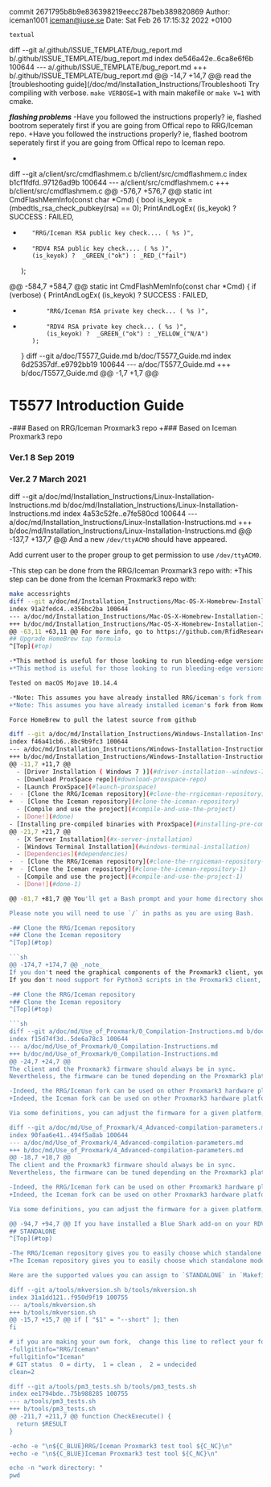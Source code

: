 commit 2671795b8b9e836398219eecc287beb389820869
Author: iceman1001 <iceman@iuse.se>
Date:   Sat Feb 26 17:15:32 2022 +0100

    textual

diff --git a/.github/ISSUE_TEMPLATE/bug_report.md b/.github/ISSUE_TEMPLATE/bug_report.md
index de546a42e..6ca8e6f6b 100644
--- a/.github/ISSUE_TEMPLATE/bug_report.md
+++ b/.github/ISSUE_TEMPLATE/bug_report.md
@@ -14,7 +14,7 @@ read the [troubleshooting guide](/doc/md/Installation_Instructions/Troubleshooti
 Try compiling with verbose.  `make VERBOSE=1` with main makefile or `make V=1` with cmake.
 
 ***flashing problems***
-Have you followed the instructions properly?  ie,  flashed bootrom seperately first if you are going from Offical repo to RRG/Iceman repo.
+Have you followed the instructions properly?  ie,  flashed bootrom seperately first if you are going from Offical repo to Iceman repo.
 
 
 -
diff --git a/client/src/cmdflashmem.c b/client/src/cmdflashmem.c
index b1cf1fdfd..97126ad9b 100644
--- a/client/src/cmdflashmem.c
+++ b/client/src/cmdflashmem.c
@@ -576,7 +576,7 @@ static int CmdFlashMemInfo(const char *Cmd) {
     bool is_keyok = (mbedtls_rsa_check_pubkey(rsa) == 0);
     PrintAndLogEx(
         (is_keyok) ? SUCCESS : FAILED,
-        "RRG/Iceman RSA public key check.... ( %s )",
+        "RDV4 RSA public key check.... ( %s )",
         (is_keyok) ?  _GREEN_("ok") : _RED_("fail")
     );
 
@@ -584,7 +584,7 @@ static int CmdFlashMemInfo(const char *Cmd) {
     if (verbose) {
         PrintAndLogEx(
             (is_keyok) ? SUCCESS : FAILED,
-            "RRG/Iceman RSA private key check... ( %s )",
+            "RDV4 RSA private key check... ( %s )",
             (is_keyok) ?  _GREEN_("ok") : _YELLOW_("N/A")
         );
     }
diff --git a/doc/T5577_Guide.md b/doc/T5577_Guide.md
index 6d25357df..e9792bb19 100644
--- a/doc/T5577_Guide.md
+++ b/doc/T5577_Guide.md
@@ -1,7 +1,7 @@
 # T5577 Introduction Guide
 <a id="Top"></a>
 
-### Based on RRG/Iceman Proxmark3 repo
+### Based on Iceman Proxmark3 repo
 
 ### Ver.1 8 Sep 2019
 ### Ver.2 7 March 2021
diff --git a/doc/md/Installation_Instructions/Linux-Installation-Instructions.md b/doc/md/Installation_Instructions/Linux-Installation-Instructions.md
index 4a53c52fe..e7fe580cd 100644
--- a/doc/md/Installation_Instructions/Linux-Installation-Instructions.md
+++ b/doc/md/Installation_Instructions/Linux-Installation-Instructions.md
@@ -137,7 +137,7 @@ And a new `/dev/ttyACM0` should have appeared.
 
 Add current user to the proper group to get permission to use `/dev/ttyACM0`.
 
-This step can be done from the RRG/Iceman Proxmark3 repo with:
+This step can be done from the Iceman Proxmark3 repo with:
 
 ```sh
 make accessrights
diff --git a/doc/md/Installation_Instructions/Mac-OS-X-Homebrew-Installation-Instructions.md b/doc/md/Installation_Instructions/Mac-OS-X-Homebrew-Installation-Instructions.md
index 91a2fedc4..e356bc2ba 100644
--- a/doc/md/Installation_Instructions/Mac-OS-X-Homebrew-Installation-Instructions.md
+++ b/doc/md/Installation_Instructions/Mac-OS-X-Homebrew-Installation-Instructions.md
@@ -63,11 +63,11 @@ For more info, go to https://github.com/RfidResearchGroup/homebrew-proxmark3
 ## Upgrade HomeBrew tap formula
 ^[Top](#top)
 
-*This method is useful for those looking to run bleeding-edge versions of RRG/iceman's client. Keep this in mind when attempting to update your HomeBrew tap formula as this procedure could easily cause a build to break if an update is unstable on macOS.* 
+*This method is useful for those looking to run bleeding-edge versions of iceman's fork. Keep this in mind when attempting to update your HomeBrew tap formula as this procedure could easily cause a build to break if an update is unstable on macOS.* 
 
 Tested on macOS Mojave 10.14.4
 
-*Note: This assumes you have already installed RRG/iceman's fork from HomeBrew as mentioned above*
+*Note: This assumes you have already installed iceman's fork from HomeBrew as mentioned above*
 
 Force HomeBrew to pull the latest source from github
 
diff --git a/doc/md/Installation_Instructions/Windows-Installation-Instructions.md b/doc/md/Installation_Instructions/Windows-Installation-Instructions.md
index f46a41cb6..8bc9b9fc3 100644
--- a/doc/md/Installation_Instructions/Windows-Installation-Instructions.md
+++ b/doc/md/Installation_Instructions/Windows-Installation-Instructions.md
@@ -11,7 +11,7 @@
   - [Driver Installation ( Windows 7 )](#driver-installation--windows-7-)
   - [Download ProxSpace repo](#download-proxspace-repo)
   - [Launch ProxSpace](#launch-proxspace)
-  - [Clone the RRG/Iceman repository](#clone-the-rrgiceman-repository)
+  - [Clone the Iceman repository](#clone-the-iceman-repository)
   - [Compile and use the project](#compile-and-use-the-project)
   - [Done!](#done)
 - [Installing pre-compiled binaries with ProxSpace](#installing-pre-compiled-binaries-with-proxspace)
@@ -21,7 +21,7 @@
   - [X Server Installation](#x-server-installation)
   - [Windows Terminal Installation](#windows-terminal-installation)
   - [Dependencies](#dependencies)
-  - [Clone the RRG/Iceman repository](#clone-the-rrgiceman-repository-1)
+  - [Clone the Iceman repository](#clone-the-iceman-repository-1)
   - [Compile and use the project](#compile-and-use-the-project-1)
   - [Done!](#done-1)
 
@@ -81,7 +81,7 @@ You'll get a Bash prompt and your home directory should become the ProxSpace `pm
 
 Please note you will need to use `/` in paths as you are using Bash.
 
-## Clone the RRG/Iceman repository
+## Clone the Iceman repository
 ^[Top](#top)
 
 ```sh
@@ -174,7 +174,7 @@ _note_
 If you don't need the graphical components of the Proxmark3 client, you can skip the installation of `qtbase5-dev`.  
 If you don't need support for Python3 scripts in the Proxmark3 client, you can skip the installation of `libpython3-dev`.
 
-## Clone the RRG/Iceman repository
+## Clone the Iceman repository
 ^[Top](#top)
 
 ```sh
diff --git a/doc/md/Use_of_Proxmark/0_Compilation-Instructions.md b/doc/md/Use_of_Proxmark/0_Compilation-Instructions.md
index f15d74f3d..5de6a78c3 100644
--- a/doc/md/Use_of_Proxmark/0_Compilation-Instructions.md
+++ b/doc/md/Use_of_Proxmark/0_Compilation-Instructions.md
@@ -24,7 +24,7 @@
 The client and the Proxmark3 firmware should always be in sync.
 Nevertheless, the firmware can be tuned depending on the Proxmark3 platform and options.
 
-Indeed, the RRG/Iceman fork can be used on other Proxmark3 hardware platforms as well.
+Indeed, the Iceman fork can be used on other Proxmark3 hardware platforms as well.
 
 Via some definitions, you can adjust the firmware for a given platform, but also to add features like the support of the Blue Shark add-on or to select which standalone mode to embed. To learn how to adjust the firmware, please read [Advanced compilation parameters](/doc/md/Use_of_Proxmark/4_Advanced-compilation-parameters.md).
 
diff --git a/doc/md/Use_of_Proxmark/4_Advanced-compilation-parameters.md b/doc/md/Use_of_Proxmark/4_Advanced-compilation-parameters.md
index 90faa6e41..494f5a8ab 100644
--- a/doc/md/Use_of_Proxmark/4_Advanced-compilation-parameters.md
+++ b/doc/md/Use_of_Proxmark/4_Advanced-compilation-parameters.md
@@ -18,7 +18,7 @@
 The client and the Proxmark3 firmware should always be in sync.
 Nevertheless, the firmware can be tuned depending on the Proxmark3 platform and options.
 
-Indeed, the RRG/Iceman fork can be used on other Proxmark3 hardware platforms as well.
+Indeed, the Iceman fork can be used on other Proxmark3 hardware platforms as well.
 
 Via some definitions, you can adjust the firmware for a given platform, but also to add features like the support of the Blue Shark add-on or to select which standalone mode to embed.
 
@@ -94,7 +94,7 @@ If you have installed a Blue Shark add-on on your RDV4, define `PLATFORM_EXTRAS=
 ## STANDALONE
 ^[Top](#top)
 
-The RRG/Iceman repository gives you to easily choose which standalone mode to embed in the firmware.
+The Iceman repository gives you to easily choose which standalone mode to embed in the firmware.
 
 Here are the supported values you can assign to `STANDALONE` in `Makefile.platform`:
 
diff --git a/tools/mkversion.sh b/tools/mkversion.sh
index 31a1dd121..f950d9f19 100755
--- a/tools/mkversion.sh
+++ b/tools/mkversion.sh
@@ -15,7 +15,7 @@ if [ "$1" = "--short" ]; then
 fi
 
 # if you are making your own fork,  change this line to reflect your fork-name
-fullgitinfo="RRG/Iceman"
+fullgitinfo="Iceman"
 # GIT status  0 = dirty,  1 = clean ,  2 = undecided
 clean=2
 
diff --git a/tools/pm3_tests.sh b/tools/pm3_tests.sh
index ee1794bde..75b988285 100755
--- a/tools/pm3_tests.sh
+++ b/tools/pm3_tests.sh
@@ -211,7 +211,7 @@ function CheckExecute() {
   return $RESULT
 }
 
-echo -e "\n${C_BLUE}RRG/Iceman Proxmark3 test tool ${C_NC}\n"
+echo -e "\n${C_BLUE}Iceman Proxmark3 test tool ${C_NC}\n"
 
 echo -n "work directory: "
 pwd
